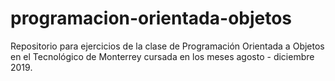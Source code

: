 # programacion-orientada-objetos
Repositorio para ejercicios de la clase de Programación Orientada a Objetos en el Tecnológico de Monterrey cursada en los meses agosto - diciembre 2019.
